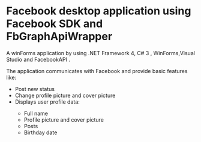 # Facebook desktop application using Facebook SDK and FbGraphApiWrapper

A winForms application by using .NET Framework 4, C# 3 , WinForms,Visual Studio and  FacebookAPI .

The application communicates with Facebook and provide basic features like:
<ul>
  <li>Post new status</li>
  <li>Change profile picture and cover picture</li>
  <li>Displays user profile data: </li>
  <ul>
      <li>Full name</li>
      <li>Profile picture and cover picture</li>
      <li>Posts </li>
      <li>Birthday date </li>
</ul>
  




